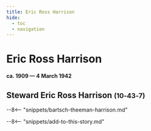 ```yaml
---
title: Eric Ross Harrison
hide:
  - toc
  - navigation 
---
```


# Eric Ross Harrison

**ca. 1909 — 4 March 1942**

## Steward Eric Ross Harrison <small>(10‑43‑7)</small>

--8<-- "snippets/bartsch-theeman-harrison.md"

--8<-- "snippets/add-to-this-story.md"